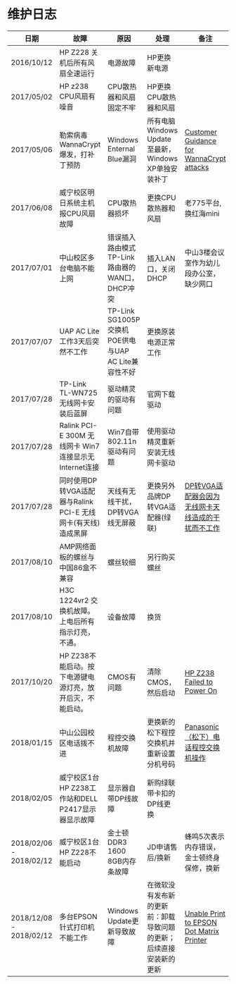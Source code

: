# 维护日志

| 日期 | 故障 | 原因 | 处理 | 备注 |
| ---- | ---- | ---- | ---- | ---- |
| 2016/10/12 | HP Z228 关机后所有风扇全速运行 | 电源故障 | HP更换新电源 | |
| 2017/05/02 | HP z238 CPU风扇有噪音 | CPU散热器和风扇固定不牢 | HP更换CPU散热器和风扇 | |
| 2017/05/06 | 勒索病毒WannaCrypt爆发，打补丁预防 | Windows Enternal Blue漏洞 | 所有电脑Windows Update至最新，Windows XP单独安装补丁 | [Customer Guidance for WannaCrypt attacks](https://blogs.technet.microsoft.com/msrc/2017/05/12/customer-guidance-for-wannacrypt-attacks/) |
| 2017/06/08 | 威宁校区明日系统主机报CPU风扇故障 | CPU散热器损坏 | 更换CPU散热器和风扇 | 老775平台,换红海mini |
| 2017/07/01 | 中山校区多台电脑不能上网 | 错误插入路由模式TP-Link路由器的WAN口，DHCP冲突 | 插入LAN口，关闭DHCP | 中山3楼会议室作为幼儿段办公室，缺少网口 |
| 2017/07/07 | UAP AC Lite工作3天后突然不工作 | TP-Link SG1005P 交换机POE供电与UAP AC Lite兼容性不好 | 更换原装电源正常工作 |  |
| 2017/07/28 | TP-Link TL-WN725无线网卡安装后蓝屏 | 驱动精灵的驱动有问题 | 官网下载驱动 |  |
| 2017/07/28 | Ralink PCI-E 300M 无线网卡 Win7连接显示无Internet连接 | Win7自带802.11n驱动有问题 | 使用驱动精灵重新安装无线网卡驱动 |  |
| 2017/07/28 | 同时使用DP转VGA适配器与Ralink PCI-E 无线网卡(有天线)造成黑屏 | 天线有无线干扰，DP转VGA线无屏蔽 | 更换另外品牌DP转VGA适配器(绿联) | [DP转VGA适配器会因为无线网卡天线造成的干扰而不工作](https://github.com/northbright/Notes/blob/master/hardware/dp-to-vga-adapter-will-not-work-because-of-emi-of-wireless-antenna.md) |
| 2017/08/10 | AMP网络面板的螺丝与中国86盒不兼容 | 螺丝较细 | 另行购买螺丝 | |
| 2017/08/10 | H3C 1224vr2 交换机故障。上电后所有指示灯亮，不通。 | 设备故障 | 换货 |  |
| 2017/10/20 | HP Z238不能启动。按下电源键电源灯亮，放开后灭，不能启动。 | CMOS有问题 | 清除CMOS，然后启动 | [HP Z238 Failed to Power On](https://github.com/northbright/Notes/blob/master/hardware/hp-z238-failed-to-power-on.md)
| 2018/01/15 | 中山公园校区电话拨不进 | 程控交换机故障 | 更换新的松下程控交换机并重新设置分机号码 | [Panasonic（松下）电话程控交换机操作](https://github.com/northbright/Notes/blob/master/hardware/panasonic-kx-ns300-bpx-basis.md) |
| 2018/02/05 | 威宁校区1台HP Z238工作站和DELL P2417显示器显示故障 | 显示器自带DP线故障 | 新购绿联带卡扣的DP线更换 |
| 2018/02/06 - 2018/02/12 | 威宁校区1台HP Z228不能启动 | 金士顿DDR3 1600 8GB内存条故障 | JD申请售后/换新 | 蜂鸣5次表示内存错误，金士顿终身保修，换新 |
| 2018/12/08 - 2018/02/12 | 多台EPSON针式打印机不能工作 | Windows Update更新导致故障 | 在微软没有发布新的更新前：卸载导致问题的更新；后续直接安装新的更新 | [Unable Print to EPSON Dot Matrix Printer](https://github.com/northbright/Notes/blob/master/hardware/unable-to-print-epson-dot-matrix-printers-on-windows.md) |
